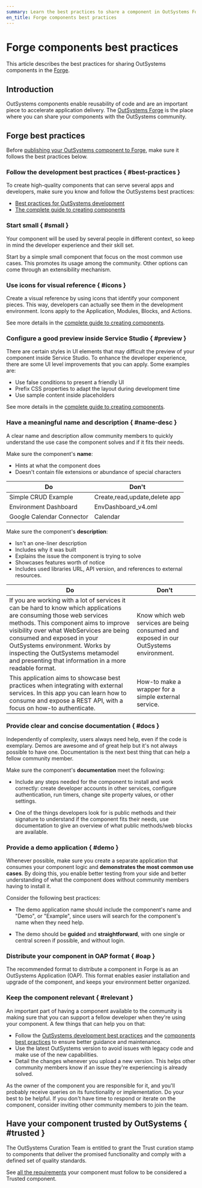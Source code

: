 ```yaml
---
summary: Learn the best practices to share a component in OutSystems Forge.
en_title: Forge components best practices
---
```


# Forge components best practices

This article describes the best practices for sharing OutSystems components in the [Forge](https://www.outsystems.com/forge/).

## Introduction

OutSystems components enable reusability of code and are an important piece to accelerate application delivery. The [OutSystems Forge](https://www.outsystems.com/forge/) is the place where you can share your components with the OutSystems community.

## Forge best practices

Before [publishing your OutSystems component to Forge](https://success.outsystems.com/Support/Forge_Components/Forge_FAQs/Sharing_a_Project#How_do_I_publish_a_component.3F), make sure it follows the best practices below.

### Follow the development best practices { #best-practices }

To create high-quality components that can serve several apps and developers, make sure you know and follow the OutSystems best practices:

* [Best practices for OutSystems development](https://success.outsystems.com/Documentation/Best_Practices/Development)
* [The complete guide to creating components](The-Complete-Guide-to-Creating-Components.md)

### Start small { #small }

Your component will be used by several people in different context, so keep in mind the developer experience and their skill set.

Start by a simple small component that focus on the most common use cases. This promotes its usage among the community. Other options can come through an extensibility mechanism.

### Use icons for visual reference { #icons }

Create a visual reference by using icons that identify your component pieces. This way, developers can actually see them in the development environment. Icons apply to the Application, Modules, Blocks, and Actions.

See more details in the [complete guide to creating components](The-Complete-Guide-to-Creating-Components.md#icons).

### Configure a good preview inside Service Studio { #preview }

There are certain styles in UI elements that may difficult the preview of your component inside Service Studio. To enhance the developer experience, there are some UI level improvements that you can apply. Some examples are:

* Use false conditions to present a friendly UI
* Prefix CSS properties to adapt the layout during development time
* Use sample content inside placeholders

See more details in the [complete guide to creating components](The-Complete-Guide-to-Creating-Components.md#good-preview).

### Have a meaningful name and description { #name-desc }

A clear name and description allow community members to quickly understand the use case the component solves and if it fits their needs.

Make sure the component's **name**:

* Hints at what the component does
* Doesn't contain file extensions or abundance of special characters

| Do      | Don't   |
|---------|---------|
| Simple CRUD Example | Create,read,update,delete app |
| Environment Dashboard | EnvDashboard_v4.oml |
| Google Calendar Connector | Calendar |

Make sure the component's **description**:

* Isn't an one-liner description
* Includes why it was built
* Explains the issue the component is trying to solve
* Showcases features worth of notice
* Includes used libraries URL, API version, and references to external resources.

| Do      | Don't   |
|---------|---------|
| If you are working with a lot of services it can be hard to know which applications are consuming those web services methods. This component aims to improve visibility over what WebServices are being consumed and exposed in your OutSystems environment. Works by inspecting the OutSystems metamodel and presenting that information in a more readable format. | Know which web services are being consumed and exposed in our OutSystems environment. |
| This application aims to showcase best practices when integrating with external services. In this app you can learn how to consume and expose a REST API, with a focus on how-to authenticate. | How-to make a wrapper for a simple external service. |

### Provide clear and concise documentation { #docs }

Independently of complexity, users always need help, even if the code is exemplary. Demos are awesome and of great help but it's not always possible to have one. Documentation is the next best thing that can help a fellow community member.

Make sure the component's **documentation** meet the following:

* Include any steps needed for the component to install and work correctly: create developer accounts in other services, configure authentication, run timers, change site property values, or other settings.

* One of the things developers look for is public methods and their signature to understand if the component fits their needs, use documentation to give an overview of what public methods/web blocks are available.

### Provide a demo application { #demo }

Whenever possible, make sure you create a separate application that consumes your component logic and **demonstrates the most common use cases**. By doing this, you enable better testing from your side and better understanding of what the component does without community members having to install it.

Consider the following best practices:

* The demo application name should include the component's name and "Demo", or "Example", since users will search for the component's name when they need help.

* The demo should be **guided** and **straightforward**, with one single or central screen if possible, and without login.

### Distribute your component in OAP format { #oap }

The recommended format to distribute a component in Forge is as an OutSystems Application (OAP). This format enables easier installation and upgrade of the component, and keeps your environment better organized.

### Keep the component relevant { #relevant }

An important part of having a component available to the community is making sure that you can support a fellow developer when they're using your component. A few things that can help you on that:

* Follow the [OutSystems development best practices](https://success.outsystems.com/Documentation/Best_Practices/Development) and the [components best practices](The-Complete-Guide-to-Creating-Components.md) to ensure better guidance and maintenance.
* Use the latest OutSystems version to avoid issues with legacy code and make use of the new capabilities.
* Detail the changes whenever you upload a new version. This helps other community members know if an issue they're experiencing is already solved.

As the owner of the component you are responsible for it, and you'll probably receive queries on its functionality or implementation. Do your best to be helpful. If you don't have time to respond or iterate on the component, consider inviting other community members to join the team.

## Have your component trusted by OutSystems { #trusted }

The OutSystems Curation Team is entitled to grant the Trust curation stamp to components that deliver the promised functionality and comply with a defined set of quality standards.

See [all the requirements](https://success.outsystems.com/Support/Forge_Components/Forge_FAQs/Trusted_components_requirements) your component must follow to be considered a Trusted component.
